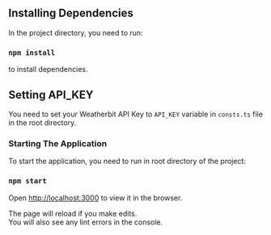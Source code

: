 

## Installing Dependencies

In the project directory, you need to run:

### `npm install`

to install dependencies.

## Setting API_KEY

You need to set your Weatherbit API Key to `API_KEY` variable in `consts.ts` file in the root directory.

### Starting The Application

To start the application, you need to run in root directory of the project:

### `npm start`

Open [http://localhost:3000](http://localhost:3000) to view it in the browser.

The page will reload if you make edits.\
You will also see any lint errors in the console.